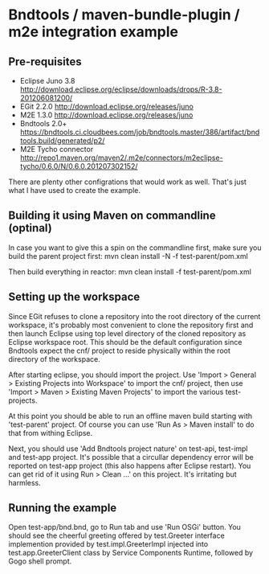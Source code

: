 Bndtools / maven-bundle-plugin / m2e integration example
========================================================

Pre-requisites
--------------
* Eclipse Juno 3.8 http://download.eclipse.org/eclipse/downloads/drops/R-3.8-201206081200/
* EGit 2.2.0 http://download.eclipse.org/releases/juno
* M2E 1.3.0 http://download.eclipse.org/releases/juno
* Bndtools 2.0+ https://bndtools.ci.cloudbees.com/job/bndtools.master/386/artifact/bndtools.build/generated/p2/
* M2E Tycho connector http://repo1.maven.org/maven2/.m2e/connectors/m2eclipse-tycho/0.6.0/N/0.6.0.201207302152/

There are plenty other configrations that would work as well. That's just what I have used to create the example.

Building it using Maven on commandline (optinal)
-------------------------------------------------
In case you want to give this a spin on the commandline first, make sure you build the parent project first:
mvn clean install -N -f test-parent/pom.xml

Then build everything in reactor:
mvn clean install -f test-parent/pom.xml


Setting up the workspace
------------------------

Since EGit refuses to clone a repository into the root directory of the current workspace, it's probably most convenient to clone the repository first and then launch Eclipse using top level directory of the cloned repository as Eclipse workspace root. This should be the default configuration since Bndtools expect the cnf/ project to reside physically within the root directory of the workspace.

After starting eclipse, you should import the project. Use 'Import > General > Existing Projects into Workspace' to import the cnf/ project, then use 'Import > Maven > Existing Maven Projects' to import the various test- projects.

At this point you should be able to run an offline maven build starting with 'test-parent' project. Of course you can use 'Run As > Maven install' to do that from withing Eclipse.

Next, you should use 'Add Bndtools project nature' on test-api, test-impl and test-app project. It's possible that a circullar dependency error will be reported on test-app project (this also happens after Eclipse restart). You can get rid of it using Run > Clean ...' on this project. It's irritating but harmless.

Running the example
-------------------

Open test-app/bnd.bnd, go to Run tab and use 'Run OSGi' button. You should see the cheerful greeting offered by test.Greeter interface implemention provided by test.impl.GreeterImpl injected into test.app.GreeterClient class by Service Components Runtime, followed by Gogo shell prompt.


